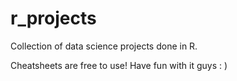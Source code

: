 # r_projects
Collection of data science projects done in R. 

Cheatsheets are free to use! Have fun with it guys : )
